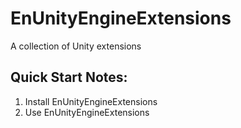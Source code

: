 # EnUnityEngineExtensions
A collection of Unity extensions

## Quick Start Notes:
1. Install EnUnityEngineExtensions
2. Use EnUnityEngineExtensions
